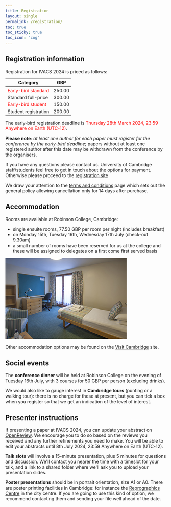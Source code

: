 ```yaml
---
title: Registration
layout: single
permalink: /registration/
toc: true
toc_sticky: true
toc_icon: "cog"
---
```


## Registration information

Registration for IVACS 2024 is priced as follows:

| Category | GBP |
| --- | --- |
| <span style="color:red">Early-bird standard</span> | 250.00 |
| Standard full-price | 300.00 |
| <span style="color:red">Early-bird student</span> | 150.00 |
| Student registration | 200.00 |

The early-bird registration deadline is <span style="color:red">Thursday 28th March 2024, 23:59 Anywhere on Earth (UTC-12)</span>.

**Please note**: _at least one author for each paper must register for the conference by the early-bird deadline_; papers without at least one registered author after this date may be withdrawn from the conference by the organisers.

If you have any questions please contact us. University of Cambridge staff/students feel free to get in touch about the options for payment.
Otherwise please proceed to the [registration site](https://onlinesales.admin.cam.ac.uk/conferences-and-events/computer-science-and-technology/intervarietal-applied-corpus-studies-ivacs/the-11th-intervarietal-applied-corpus-studies-ivacs-biennial-conference-july-2024)

We draw your attention to the [terms and conditions](https://onlinesales.admin.cam.ac.uk/help/terms-conditions) page which sets out the general policy allowing cancellation only for 14 days after purchase.


## Accommodation

Rooms are available at Robinson College, Cambridge:

* single ensuite rooms, 77.50 GBP per room per night (includes breakfast)
* on Monday 15th, Tuesday 16th, Wednesday 17th July (check-out 9.30am)
* a small number of rooms have been reserved for us at the college and these will be assigned to delegates on a first come first served basis

![Example room at Robinson College](/assets/images/robinson_b-and-b.jpeg)

Other accommodation options may be found on the [Visit Cambridge](https://www.visitcambridge.org/place-categories/accommodation/) site.


## Social events

The **conference dinner** will be held at Robinson College on the evening of Tuesday 16th July, with 3 courses for 50 GBP per person (excluding drinks).

We would also like to gauge interest in **Cambridge tours** (punting or a walking tour): there is no charge for these at present, but you can tick a box when you register so that we get an indication of the level of interest.


## Presenter instructions

If presenting a paper at IVACS 2024, you can update your abstract on [OpenReview](https://openreview.net/group?id=IVACS/2024/Conference/Authors).
We encourage you to do so based on the reviews you received and any further refinements you need to make.
You will be able to edit your abstracts until 8th July 2024, 23:59 Anywhere on Earth (UTC-12).

**Talk slots** will involve a 15-minute presentation, plus 5 minutes for questions and discussion.
We'll contact you nearer the time with a timeslot for your talk, and a link to a shared folder where we'll ask you to upload your presentation slides.

**Poster presentations** should be in portrait orientation, size A1 or A0. 
There are poster printing facilities in Cambridge: for instance the [Reprographics Centre](https://www.em.admin.cam.ac.uk/what-we-do/estate-operations/facilities-services/reprographics/about-us) in the city centre. If you are going to use this kind of option, we recommend contacting them and sending your file well ahead of the date.
